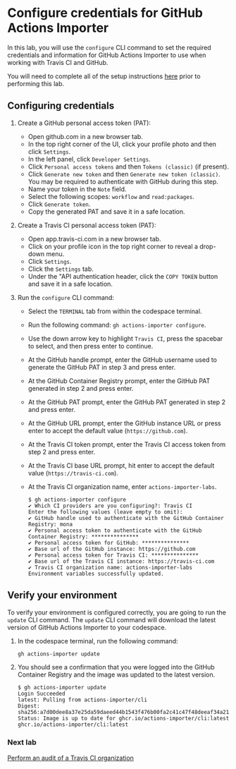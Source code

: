 # Configure credentials for GitHub Actions Importer

In this lab, you will use the `configure` CLI command to set the required credentials and information for GitHub Actions Importer to use when working with Travis CI and GitHub.

You will need to complete all of the setup instructions [here](./readme.md#configure-your-codespace) prior to performing this lab.

## Configuring credentials

1. Create a GitHub personal access token (PAT):
   - Open github.com in a new browser tab.
   - In the top right corner of the UI, click your profile photo and then click `Settings`.
   - In the left panel, click `Developer Settings`.
   - Click `Personal access tokens` and then `Tokens (classic)` (if present).
   - Click `Generate new token` and then `Generate new token (classic)`. You may be required to authenticate with GitHub during this step.
   - Name your token in the `Note` field.
   - Select the following scopes: `workflow` and `read:packages`.
   - Click `Generate token`.
   - Copy the generated PAT and save it in a safe location.

3. Create a Travis CI personal access token (PAT):
   - Open app.travis-ci.com in a new browser tab.
   - Click on your profile icon in the top right corner to reveal a drop-down menu.
   - Click `Settings`.
   - Click the `Settings` tab.
   - Under the "API authentication header, click the `COPY TOKEN` button and save it in a safe location.

2. Run the `configure` CLI command:
   - Select the `TERMINAL` tab from within the codespace terminal.
   - Run the following command: `gh actions-importer configure`.
   - Use the down arrow key to highlight `Travis CI`, press the spacebar to select, and then press enter to continue.
   - At the GitHub handle prompt, enter the GitHub username used to generate the GitHub PAT in step 3 and press enter.
   - At the GitHub Container Registry prompt, enter the GitHub PAT generated in step 2 and press enter.
   - At the GitHub PAT prompt, enter the GitHub PAT generated in step 2 and press enter.
   - At the GitHub URL prompt, enter the GitHub instance URL or press enter to accept the default value (`https://github.com`).
   - At the Travis CI token prompt, enter the Travis CI access token from step 2 and press enter.
   - At the Travis CI base URL prompt, hit enter to accept the default value (`https://travis-ci.com`).
   - At the Travis CI organization name, enter `actions-importer-labs`.

      ```console
      $ gh actions-importer configure
      ✔ Which CI providers are you configuring?: Travis CI
      Enter the following values (leave empty to omit):
      ✔ GitHub handle used to authenticate with the GitHub Container Registry: mona
      ✔ Personal access token to authenticate with the GitHub Container Registry: ***************
      ✔ Personal access token for GitHub: ***************
      ✔ Base url of the GitHub instance: https://github.com
      ✔ Personal access token for Travis CI: ***************
      ✔ Base url of the Travis CI instance: https://travis-ci.com
      ✔ Travis CI organization name: actions-importer-labs
      Environment variables successfully updated.
      ```

## Verify your environment

To verify your environment is configured correctly, you are going to run the `update` CLI command. The `update` CLI command will download the latest version of GitHub Actions Importer to your codespace.

1. In the codespace terminal, run the following command:

   ```bash
   gh actions-importer update
   ```

2. You should see a confirmation that you were logged into the GitHub Container Registry and the image was updated to the latest version.

   ```console
   $ gh actions-importer update
   Login Succeeded
   latest: Pulling from actions-importer/cli
   Digest: sha256:a7d00dee8a37e25da59daeed44b1543f476b00fa2c41c47f48deeaf34a215bbb
   Status: Image is up to date for ghcr.io/actions-importer/cli:latest
   ghcr.io/actions-importer/cli:latest
   ```

### Next lab

[Perform an audit of a Travis CI organization](./2-audit.md)
